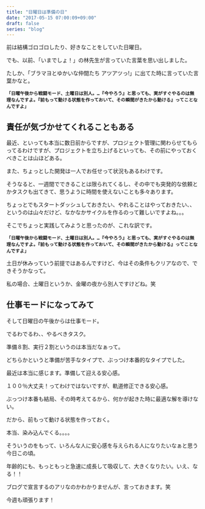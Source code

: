 ```yaml
---
title: "日曜日は準備の日"
date: "2017-05-15 07:00:09+09:00"
draft: false
series: "blog"
---
```

前は結構ゴロゴロしたり、好きなことをしていた日曜日。

でも、以前、「いまでしょ！」の林先生が言っていた言葉を思い出しました。

たしか、「ブラマヨとゆかいな仲間たち アツアツっ!」に出てた時に言っていた言葉かなと。

<strong>``「日曜午後から戦闘モード、土曜日は別人。…『今やろう』と思っても、実がすぐやるのは無理なんですよ。『前もって動ける状態を作っておいて、その瞬間がきたから動ける』ってことなんですよ」``</strong>

<h2>責任が気づかせてくれることもある</h2>

最近、といっても本当に数日前からですが、プロジェクト管理に関わらせてもらってるわけですが、プロジェクトを立ち上げるといっても、その前にやっておくべきことは山ほどある。

また、ちょっとした開発は一人でお任せって状況もあるわけです。

そうなると、一週間でできることは限られてくるし、その中でも突発的な依頼とかタスクも出てきて、思うように時間を使えないことも多々あります。

ちょっとでもスタートダッシュしておきたい、やれることはやっておきたい、、というのは山々だけど、なかなかサイクルを作るのって難しいですよね。。。

そこでちょっと実践してみようと思ったのが、これな訳です。

<strong>``「日曜午後から戦闘モード、土曜日は別人。…『今やろう』と思っても、実がすぐやるのは無理なんですよ。『前もって動ける状態を作っておいて、その瞬間がきたから動ける』ってことなんですよ」``</strong>

土日が休みっていう前提ではあるんですけど、今はその条件もクリアなので、できそうかなって。

私の場合、土曜日というか、金曜の夜から別人ですけどね。笑

<h2>仕事モードになってみて</h2>

そして日曜日の午後からは仕事モード。

でるわでるわ、、やるべきタスク。

準備８割、実行２割というのは本当だなぁって。

どちらかというと準備が苦手なタイプで、ぶっつけ本番的なタイプでした。

最近は本当に感じます。準備して迎える安心感。

１００％大丈夫！ってわけではないですが、軌道修正できる安心感。

ぶっつけ本番も結局、その時考えてるから、何かが起きた時に最適な解を導けない。

だから、前もって動ける状態を作っておく。

本当、染み込んでくる。。。。

そういうのをもって、いろんな人に安心感を与えられる人になりたいなぁと思う今日この頃。

年齢的にも、もっともっと急速に成長して吸収して、大きくなりたい。いえ、なる！！

ブログで宣言するのアリなのかわかりませんが、言っておきます。笑

今週も頑張ります！